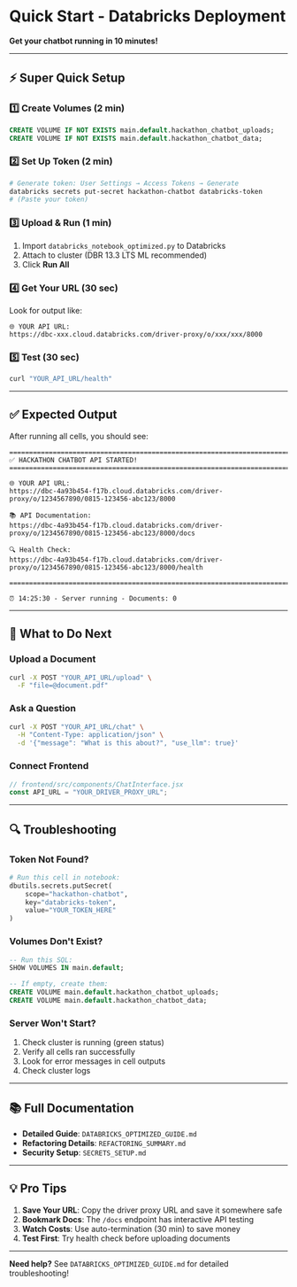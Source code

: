 # Quick Start - Databricks Deployment

**Get your chatbot running in 10 minutes!**

---

## ⚡ Super Quick Setup

### 1️⃣ Create Volumes (2 min)
```sql
CREATE VOLUME IF NOT EXISTS main.default.hackathon_chatbot_uploads;
CREATE VOLUME IF NOT EXISTS main.default.hackathon_chatbot_data;
```

### 2️⃣ Set Up Token (2 min)
```bash
# Generate token: User Settings → Access Tokens → Generate
databricks secrets put-secret hackathon-chatbot databricks-token
# (Paste your token)
```

### 3️⃣ Upload & Run (1 min)
1. Import `databricks_notebook_optimized.py` to Databricks
2. Attach to cluster (DBR 13.3 LTS ML recommended)
3. Click **Run All**

### 4️⃣ Get Your URL (30 sec)
Look for output like:
```
🌐 YOUR API URL:
https://dbc-xxx.cloud.databricks.com/driver-proxy/o/xxx/xxx/8000
```

### 5️⃣ Test (30 sec)
```bash
curl "YOUR_API_URL/health"
```

---

## ✅ Expected Output

After running all cells, you should see:

```
================================================================================
✅ HACKATHON CHATBOT API STARTED!
================================================================================

🌐 YOUR API URL:
https://dbc-4a93b454-f17b.cloud.databricks.com/driver-proxy/o/1234567890/0815-123456-abc123/8000

📚 API Documentation:
https://dbc-4a93b454-f17b.cloud.databricks.com/driver-proxy/o/1234567890/0815-123456-abc123/8000/docs

🔍 Health Check:
https://dbc-4a93b454-f17b.cloud.databricks.com/driver-proxy/o/1234567890/0815-123456-abc123/8000/health

================================================================================

⏰ 14:25:30 - Server running - Documents: 0
```

---

## 🎯 What to Do Next

### Upload a Document
```bash
curl -X POST "YOUR_API_URL/upload" \
  -F "file=@document.pdf"
```

### Ask a Question
```bash
curl -X POST "YOUR_API_URL/chat" \
  -H "Content-Type: application/json" \
  -d '{"message": "What is this about?", "use_llm": true}'
```

### Connect Frontend
```javascript
// frontend/src/components/ChatInterface.jsx
const API_URL = "YOUR_DRIVER_PROXY_URL";
```

---

## 🔍 Troubleshooting

### Token Not Found?
```python
# Run this cell in notebook:
dbutils.secrets.putSecret(
    scope="hackathon-chatbot",
    key="databricks-token",
    value="YOUR_TOKEN_HERE"
)
```

### Volumes Don't Exist?
```sql
-- Run this SQL:
SHOW VOLUMES IN main.default;

-- If empty, create them:
CREATE VOLUME main.default.hackathon_chatbot_uploads;
CREATE VOLUME main.default.hackathon_chatbot_data;
```

### Server Won't Start?
1. Check cluster is running (green status)
2. Verify all cells ran successfully
3. Look for error messages in cell outputs
4. Check cluster logs

---

## 📚 Full Documentation

- **Detailed Guide**: `DATABRICKS_OPTIMIZED_GUIDE.md`
- **Refactoring Details**: `REFACTORING_SUMMARY.md`
- **Security Setup**: `SECRETS_SETUP.md`

---

## 💡 Pro Tips

1. **Save Your URL**: Copy the driver proxy URL and save it somewhere safe
2. **Bookmark Docs**: The `/docs` endpoint has interactive API testing
3. **Watch Costs**: Use auto-termination (30 min) to save money
4. **Test First**: Try health check before uploading documents

---

**Need help?** See `DATABRICKS_OPTIMIZED_GUIDE.md` for detailed troubleshooting!


